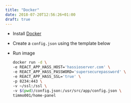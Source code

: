 ```yaml
---
title: "Docker"
date: 2018-07-20T12:56:26+01:00
draft: true
---
```


- Install [Docker](https://www.docker.com/community-edition)
- Create a `config.json` using the template below
- Run image

  ```bash
  docker run -d \
  -e REACT_APP_HASS_HOST='hassioserver.com' \
  -e REACT_APP_HASS_PASSWORD='supersecurepassword' \
  -e REACT_APP_HASS_SSL='true' \
  -p 8234:443 \
  -v ~/ssl:/ssl \
  -v $(pwd)/config.json:/usr/src/app/config.json \
  timmo001/home-panel
  ```
